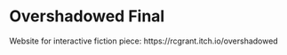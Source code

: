 # Overshadowed Final

</p>Website for interactive fiction piece: https://rcgrant.itch.io/overshadowed 
</p>
